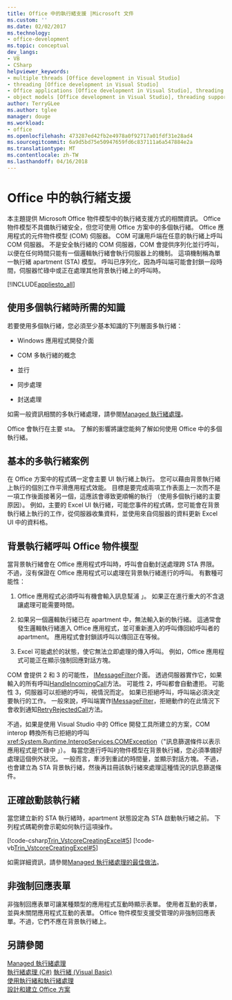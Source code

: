 ```yaml
---
title: Office 中的執行緒支援 |Microsoft 文件
ms.custom: ''
ms.date: 02/02/2017
ms.technology:
- office-development
ms.topic: conceptual
dev_langs:
- VB
- CSharp
helpviewer_keywords:
- multiple threads [Office development in Visual Studio]
- threading [Office development in Visual Studio]
- Office applications [Office development in Visual Studio], threading support
- object models [Office development in Visual Studio], threading support
author: TerryGLee
ms.author: tglee
manager: douge
ms.workload:
- office
ms.openlocfilehash: 473287ed42fb2e4978a0f92717a01fdf31e28ad4
ms.sourcegitcommit: 6a9d5bd75e50947659fd6c837111a6a547884e2a
ms.translationtype: MT
ms.contentlocale: zh-TW
ms.lasthandoff: 04/16/2018
---
```

# <a name="threading-support-in-office"></a>Office 中的執行緒支援
  本主題提供 Microsoft Office 物件模型中的執行緒支援方式的相關資訊。 Office 物件模型不具備執行緒安全，但您可使用 Office 方案中的多個執行緒。 Office 應用程式的元件物件模型 (COM) 伺服器。 COM 可讓用戶端在任意的執行緒上呼叫 COM 伺服器。 不是安全執行緒的 COM 伺服器，COM 會提供序列化並行呼叫，以便在任何時間只能有一個邏輯執行緒會執行伺服器上的機制。 這項機制稱為單一執行緒 apartment (STA) 模型。 呼叫已序列化，因為呼叫端可能會封鎖一段時間，伺服器忙碌中或正在處理其他背景執行緒上的呼叫時。  
  
 [!INCLUDE[appliesto_all](../vsto/includes/appliesto-all-md.md)]  
  
## <a name="knowledge-required-when-using-multiple-threads"></a>使用多個執行緒時所需的知識  
 若要使用多個執行緒，您必須至少基本知識的下列層面多執行緒：  
  
-   Windows 應用程式開發介面  
  
-   COM 多執行緒的概念  
  
-   並行  
  
-   同步處理  
  
-   封送處理  
  
 如需一般資訊相關的多執行緒處理，請參閱[Managed 執行緒處理](/dotnet/standard/threading/)。  
  
 Office 會執行在主要 sta。 了解的影響將讓您能夠了解如何使用 Office 中的多個執行緒。  
  
## <a name="basic-multithreading-scenario"></a>基本的多執行緒案例  
 在 Office 方案中的程式碼一定會主要 UI 執行緒上執行。 您可以藉由背景執行緒上執行的個別工作平滑應用程式效能。 目標是要完成兩項工作表面上一次而不是一項工作後面接著另一個，這應該會導致更順暢的執行 （使用多個執行緒的主要原因）。 例如，主要的 Excel UI 執行緒，可能您事件的程式碼，您可能會在背景執行緒上執行的工作，從伺服器收集資料，並使用來自伺服器的資料更新 Excel UI 中的資料格。  
  
## <a name="background-threads-that-call-into-the-office-object-model"></a>背景執行緒呼叫 Office 物件模型  
 當背景執行緒會在 Office 應用程式呼叫時，呼叫會自動封送處理跨 STA 界限。 不過，沒有保證在 Office 應用程式可以處理在背景執行緒進行的呼叫。 有數種可能性：  
  
1.  Office 應用程式必須呼叫有機會輸入訊息幫浦 」。 如果正在進行重大的不含退讓處理可能需要時間。  
  
2.  如果另一個邏輯執行緒已在 apartment 中，無法輸入新的執行緒。 這通常會發生邏輯執行緒進入 Office 應用程式，並可重新進入的呼叫傳回給呼叫者的 apartment。 應用程式會封鎖該呼叫以傳回正在等候。  
  
3.  Excel 可能處於的狀態，使它無法立即處理的傳入呼叫。 例如，Office 應用程式可能正在顯示強制回應對話方塊。  
  
 COM 會提供 2 和 3 的可能性， [IMessageFilter](http://msdn.microsoft.com/en-us/e12d48c0-5033-47a8-bdcd-e94c49857248)介面。 透過伺服器實作它，如果輸入的所有呼叫[HandleIncomingCall](http://msdn.microsoft.com/en-us/7e31b518-ef4f-4bdd-b5c7-e1b16383a5be)方法。 可能性 2，呼叫都會自動遭拒。 可能性 3，伺服器可以拒絕的呼叫，視情況而定。 如果已拒絕呼叫，呼叫端必須決定要執行的工作。 一般來說，呼叫端實作[IMessageFilter](http://msdn.microsoft.com/en-us/e12d48c0-5033-47a8-bdcd-e94c49857248)，拒絕動作的在此情況下會收到通知[RetryRejectedCall](http://msdn.microsoft.com/en-us/3f800819-2a21-4e46-ad15-f9594fac1a3d)方法。  
  
 不過，如果是使用 Visual Studio 中的 Office 開發工具所建立的方案，COM interop 轉換所有已拒絕的呼叫<xref:System.Runtime.InteropServices.COMException>（"訊息篩選條件以表示應用程式是忙碌中 」）。 每當您進行呼叫的物件模型在背景執行緒，您必須準備好處理這個例外狀況。 一般而言，牽涉到重試的時間量，並顯示對話方塊。 不過，也會建立為 STA 背景執行緒，然後再註冊該執行緒來處理這種情況的訊息篩選條件。  
  
## <a name="starting-the-thread-correctly"></a>正確啟動該執行緒  
 當您建立新的 STA 執行緒時，apartment 狀態設定為 STA 啟動執行緒之前。 下列程式碼範例會示範如何執行這項操作。  
  
 [!code-csharp[Trin_VstcoreCreatingExcel#5](../vsto/codesnippet/CSharp/Trin_VstcoreCreatingExcelCS/ThisWorkbook.cs#5)]
 [!code-vb[Trin_VstcoreCreatingExcel#5](../vsto/codesnippet/VisualBasic/Trin_VstcoreCreatingExcelVB/ThisWorkbook.vb#5)]  
  
 如需詳細資訊，請參閱[Managed 執行緒處理的最佳做法](/dotnet/standard/threading/managed-threading-best-practices)。  
  
## <a name="modeless-forms"></a>非強制回應表單  
 非強制回應表單可讓某種類型的應用程式互動時顯示表單。 使用者互動的表單，並與未關閉應用程式互動的表單。 Office 物件模型支援受管理的非強制回應表單。不過，它們不應在背景執行緒上。  
  
## <a name="see-also"></a>另請參閱  
 [Managed 執行緒處理](/dotnet/standard/threading/)  
 [執行緒處理 (C#)](/dotnet/csharp/programming-guide/concepts/threading/index) [執行緒 (Visual Basic)](/dotnet/visual-basic/programming-guide/concepts/threading/index)   
 [使用執行緒和執行緒處理](/dotnet/standard/threading/using-threads-and-threading)   
 [設計和建立 Office 方案](../vsto/designing-and-creating-office-solutions.md)  
  
  